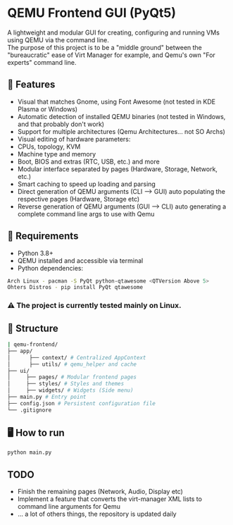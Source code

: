 # QEMU Frontend GUI (PyQt5)

A lightweight and modular GUI for creating, configuring and running VMs using QEMU via the command line.<br>
The purpose of this project is to be a "middle ground" between the "bureaucratic" ease of Virt Manager for example, and Qemu's own "For experts" command line.

## 🚀 Features

- Visual that matches Gnome, using Font Awesome (not tested in KDE Plasma or Windows)
- Automatic detection of installed QEMU binaries (not tested in Windows, and that probably don't work)
- Support for multiple architectures (Qemu Architectures... not SO Archs)
- Visual editing of hardware parameters:
- CPUs, topology, KVM
- Machine type and memory
- Boot, BIOS and extras (RTC, USB, etc.) and more
- Modular interface separated by pages (Hardware, Storage, Network, etc.)
- Smart caching to speed up loading and parsing
- Direct generation of QEMU arguments (CLI --> GUI) auto populating the respective pages (Hardware, Storage etc)
- Reverse generation of QEMU arguments (GUI --> CLI) auto generating a complete command line args to use with Qemu

## 🧰 Requirements

- Python 3.8+
- QEMU installed and accessible via terminal
- Python dependencies:

```bash
Arch Linux - pacman -S PyQt python-qtawesome <QTVersion Above 5>
Ohters Distros - pip install PyQt qtawesome
```

### ⚠️ The project is currently tested mainly on Linux.

## 📂 Structure

```bash
| qemu-frontend/
├── app/
│      ├── context/ # Centralized AppContext
│      ├── utils/ # qemu_helper and cache
├── ui/
│     ├── pages/ # Modular frontend pages
│     ├── styles/ # Styles and themes
│     ├── widgets/ # Widgets (Side menu)
├── main.py # Entry point
├── config.json # Persistent configuration file
└── .gitignore
```

## 🖥️ How to run
```bash
python main.py
```

## TODO
- Finish the remaining pages (Network, Audio, Display etc)
- Implement a feature that converts the virt-manager XML lists to command line arguments for Qemu
- ... a lot of others things, the repository is updated daily
